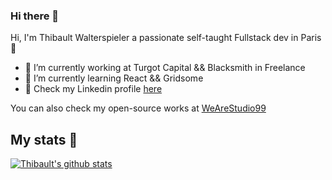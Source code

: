 ### Hi there 👋

Hi, I'm Thibault Walterspieler a passionate self-taught Fullstack dev in Paris 🥖

- 🔭  I’m currently working at Turgot Capital && Blacksmith in Freelance
- 🌱  I’m currently learning React && Gridsome
- 💼  Check my Linkedin profile [here](https://www.linkedin.com/in/thibault-walterspieler-84881716b/)

You can also check my open-source works at [WeAreStudio99](https://github.com/WeAreStudio99) 

## My stats 🧮

[![Thibault's github stats](https://github-readme-stats.vercel.app/api?username=ThibaultWalterspieler&count_private=true&show_icons=true)](https://github.com/anuraghazra/github-readme-stats)



